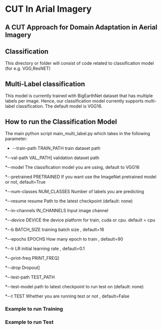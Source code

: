 # CUT In Arial Imagery
## A CUT Approach for Domain Adaptation in Aerial Imagery

## Classification
This directory or folder will consist of code related to classification model (for e.g. VGG,ResNET)

## Multi-Label classification 
This model is currently trained with BigEarthNet dataset that has multiple labels per image. Hence, our classification model currently supports multi-label classification. The default model is VGG16.

## How to run the Classification Model
The main python script main_multi_label.py which takes in the following parameter:

  * --train-path TRAIN_PATH train dataset path
  
  *--val-path VAL_PATH]  validation dataset path
  
  *--model The classification model you are using, default to VGG16
  
  *--pretrained PRETRAINED If you want use the ImageNet pretrained model or not, default=True
  
  *--num-classes NUM_CLASSES Number of labels you are predicting
  
  *--resume resume Path to the latest checkpoint (default: none)
  
  *--in-channels IN_CHANNELS Input image channel
  
  *--device DEVICE the device platform for train, cuda or cpu. default = cpu
  
  *--b BATCH_SIZE training batch size , default=16
  
  *--epochs EPOCHS How many epoch to train , default=90
  
  *--lr LR initial learning rate , default=0.1
  
  *--print-freq PRINT_FREQ] 
  
  *--drop Dropout] 
  
  *--test-path TEST_PATH
  
  *--test-model path to latest checkpoint to run test on (default: none)
  
  *--t TEST Whether you are running test or not , default=False

### Example to run Training

### Example to run Test
